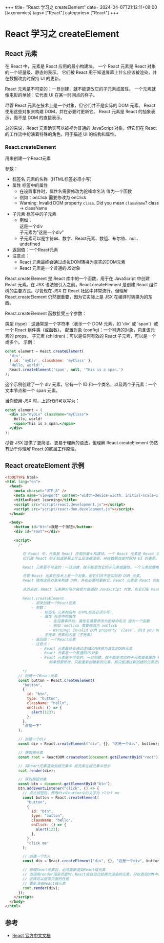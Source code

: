 +++
title= "React 学习之 createElement"
date= 2024-04-07T21:12:11+08:00
[taxonomies]
tags= ["React"]
categories= ["React"]
+++

# React 学习之 createElement

## React 元素

在 React 中，元素是 React 应用的最小构建块。
一个 React 元素是 React 对象的一个轻量级、静态的表示。
它们被 React 用于知道屏幕上什么应该被渲染，并在数据改变时保持 UI 的更新。

React 元素是不可变的：一旦创建，就不能更改它的子元素或属性。
一个元素就像电影的单帧：它代表 UI 在某一时间点的样子。

尽管 React 元素在技术上是一个对象，但它们并不是实际的 DOM 元素。
React 使用这些对象来构建 DOM，并在必要时更新它。
React 元素是 React 的抽象表示，而不是 DOM 的直接表示。

总的来说，React 元素确实可以被视为普通的 JavaScript 对象，但它们在 React 的工作流中扮演着特殊的角色，用于描述 UI 的结构和属性。

### React.createElement

用来创建一个React元素

参数：

- 标签名 元素的名称（HTML标签必须小写）
- 属性 标签中的属性
  - 在设置事件时，属性名需要修改为驼峰命名法 值为一个函数
  - 例如：onClick 需要修改为 onClick
  - Warning: Invalid DOM property `class`. Did you mean `className`? class -> className
- 子元素 标签中的子元素
  - 例如：<div>这是一个div</div> 子元素为"这是一个div"
  - 子元素可以是字符串、数字、React元素、数组、布尔值、null、undefined
- 返回值：一个React元素
- 注意点：
  - React 元素最终会通过虚拟DOM转换为真实的DOM元素
  - React 元素是一个普通的JS对象

React.createElement 是 React 库中的一个函数，用于在 JavaScript 中创建 React 元素。在 JSX 语法被引入之前，React.createElement 是创建 React 组件树的主要方式。尽管现在 JSX 在 React 社区中非常流行，但理解 React.createElement 仍然很重要，因为它实际上是 JSX 在编译时转换为的东西。

React.createElement 函数接受三个参数：

类型 (type)：这通常是一个字符串（表示一个 DOM 元素，如 'div' 或 'span'）或一个 React 组件类（或函数）。
配置对象 (config)：一个可选的对象，包含该元素的 props。
子元素 (children)：可以是任何有效的 React 子元素，可以是一个或多个。
示例：

```javascript
const element = React.createElement(  
  'div',  
  { id: 'myDiv', className: 'myClass' },  
  'Hello, world!',  
  React.createElement('span', null, 'This is a span.')  
);
```

这个示例创建了一个 div 元素，它有一个 ID 和一个类名，以及两个子元素：一个文本节点和一个 span 元素。

当你使用 JSX 时，上述代码可以写为：

```jsx
const element = (  
  <div id="myDiv" className="myClass">  
    Hello, world!  
    <span>This is a span.</span>  
  </div>  
);
```

尽管 JSX 提供了更简洁、更易于理解的语法，但理解 React.createElement 仍然有助于你理解 React 的底层工作原理。

## React createElement 示例

```html
<!DOCTYPE html>
<html lang="en">
  <head>
    <meta charset="UTF-8" />
    <meta name="viewport" content="width=device-width, initial-scale=1.0" />
    <title>React learning</title>
    <script src="script/react.development.js"></script>
    <script src="script/react-dom.development.js"></script>
  </head>

  <body>
    <button id="btn">我是一个按钮</button>
    <div id="root"></div>

    <script>
      /*

        在 React 中，元素是 React 应用的最小构建块。一个 React 元素是 React 对象的一个轻量级、静态的表示。
        它们被 React 用于知道屏幕上什么应该被渲染，并在数据改变时保持 UI 的更新。

        React 元素是不可变的：一旦创建，就不能更改它的子元素或属性。一个元素就像电影的单帧：它代表 UI 在某一时间点的样子。

        尽管 React 元素在技术上是一个对象，但它们并不是实际的 DOM 元素。
        React 使用这些对象来构建 DOM，并在必要时更新它。React 元素是 React 的抽象表示，而不是 DOM 的直接表示。

        总的来说，React 元素确实可以被视为普通的 JavaScript 对象，但它们在 React 的工作流中扮演着特殊的角色，用于描述 UI 的结构和属性。
        
        React.createElement
            - 用来创建一个React元素
            - 参数：
                - 标签名 元素的名称（HTML标签必须小写）
                - 属性 标签中的属性
                    - 在设置事件时，属性名需要修改为驼峰命名法 值为一个函数
                    - 例如：onClick 需要修改为 onClick 
                    - Warning: Invalid DOM property `class`. Did you mean `className`? class属性需要使用 className 设置
                - 子元素 元素的内容（子元素）
            - 返回值：一个React元素
            - 注意点：
                - React 元素最终会通过虚拟DOM转换为真实的DOM元素
                - React 元素是一个普通的JS对象
                - React 元素是不可变的，一旦创建，就不能更改它的子元素或者属性 React 元素一旦创建就无法修改，
                    如果想要修改，只能重新创建新的元素，即只能通过新创建的元素进行替换
        
        */
      // 创建一个React元素
      const button = React.createElement(
        "button",
        {
          id: "btn",
          type: "button",
          className: "hello",
          onClick: () => {
            alert(123);
          },
        },
        "点我一下"
      );

      // 创建一个div
      const div = React.createElement("div", {}, "这是一个div", button);

      // 获取根元素
      const root = ReactDOM.createRoot(document.getElementById("root"));

      // 将React元素渲染到根元素中 将元素在根元素中显示
      root.render(div);

      // 获取按钮对象
      const btn = document.getElementById("btn");
      btn.addEventListener("click", () => {
        // 点击按钮后，修改div中button中的文字为 click me
        const button = React.createElement(
          "button",
          {
            id: "btn",
            type: "button",
            className: "hello",
            onClick: () => {
              alert(123);
            },
          },
          "click me"
        );

        // 创建一个div
        const div = React.createElement("div", {}, "这是一个div", button);

        // 修改React元素后，必须重新渲染React根元素
        // 当调用render渲染页面时，React会自动比较两次渲染的元素，只在真实DOM中更新发生变化的部分，没发生变化的保持不变
        // 这样可以提高页面的性能
        // 重新渲染React根元素
        root.render(div);
      });
    </script>
  </body>
</html>

```

## 参考

- [React 官方中文文档](https://react.docschina.org/)
